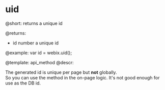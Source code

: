 uid
=============


@short: returns a unique id

@returns:
- id	number		a unique id	

@example:
var id = webix.uid();

@template:	api_method
@descr:

The generated id is unique per page but **not** globally. <br>  So you can use the method in the on-page logic. It's not good enough for use as the DB id. 


